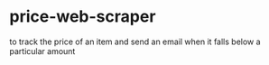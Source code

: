 # price-web-scraper

to track the price of an item and send an email when it falls below a particular amount
